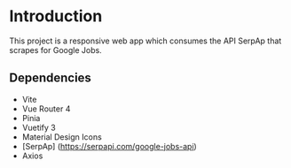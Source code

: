 # Introduction
This project is a responsive web app which consumes the API SerpAp that scrapes for Google Jobs.

## Dependencies
- Vite
- Vue Router 4
- Pinia
- Vuetify 3
- Material Design Icons
- [SerpAp] (https://serpapi.com/google-jobs-api)
- Axios
